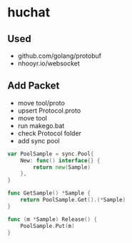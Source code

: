 # huchat

Used
-------------
* github.com/golang/protobuf
* nhooyr.io/websocket

Add Packet 
-------------
* move tool/proto
* upsert Protocol.proto
* move tool
* run makego.bat
* check Protocol folder
* add sync pool
~~~go
var PoolSample = sync.Pool{
	New: func() interface{} {
		return new(Sample)
	},
}

func GetSample() *Sample {
	return PoolSample.Get().(*Sample)
}

func (m *Sample) Release() {
	PoolSample.Put(m)
}
~~~